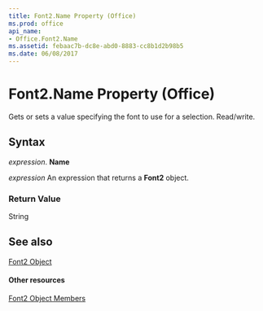 ```yaml
---
title: Font2.Name Property (Office)
ms.prod: office
api_name:
- Office.Font2.Name
ms.assetid: febaac7b-dc8e-abd0-8883-cc8b1d2b98b5
ms.date: 06/08/2017
---
```



# Font2.Name Property (Office)

Gets or sets a value specifying the font to use for a selection. Read/write.


## Syntax

 _expression_. **Name**

 _expression_ An expression that returns a **Font2** object.


### Return Value

String


## See also


[Font2 Object](font2-object-office.md)
#### Other resources


[Font2 Object Members](font2-members-office.md)

